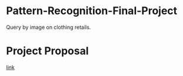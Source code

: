 # Pattern-Recognition-Final-Project
Query by image on clothing retails.

# Project Proposal
[link](https://hackmd.io/ss4RX9l-SJanodhbGY6PeQ)
